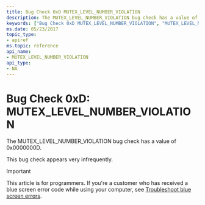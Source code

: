 ```yaml
---
title: Bug Check 0xD MUTEX_LEVEL_NUMBER_VIOLATION
description: The MUTEX_LEVEL_NUMBER_VIOLATION bug check has a value of 0x0000000D.This bug check appears very infrequently.
keywords: ["Bug Check 0xD MUTEX_LEVEL_NUMBER_VIOLATION", "MUTEX_LEVEL_NUMBER_VIOLATION"]
ms.date: 05/23/2017
topic_type:
- apiref
ms.topic: reference
api_name:
- MUTEX_LEVEL_NUMBER_VIOLATION
api_type:
- NA
---
```


# Bug Check 0xD: MUTEX\_LEVEL\_NUMBER\_VIOLATION


The MUTEX\_LEVEL\_NUMBER\_VIOLATION bug check has a value of 0x0000000D.

This bug check appears very infrequently.

> [!IMPORTANT]
> This article is for programmers. If you're a customer who has received a blue screen error code while using your computer, see [Troubleshoot blue screen errors](https://www.windows.com/stopcode).


 

 




